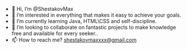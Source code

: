 - 👋 Hi, I’m @ShestakovMax
- 👀 I’m interested in everything that makes it easy to achieve your goals.
- 🌱 I’m currently learning Java, HTML\CSS and self-discipline.
- 💞️ I’m looking to collaborate on fantastic projects to make knowledge free and available for every seeker..
- 📫 How to reach me? shestakovmaxxxx@gmail.com

<!---
ShestakovMax/ShestakovMax is a ✨ special ✨ repository because its `README.md` (this file) appears on your GitHub profile.
You can click the Preview link to take a look at your changes.
--->

